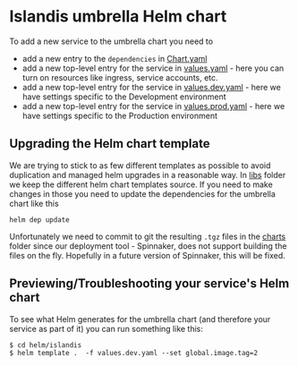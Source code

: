 # Islandis umbrella Helm chart

To add a new service to the umbrella chart you need to

- add a new entry to the `dependencies` in [Chart.yaml](./Chart.yaml)
- add a new top-level entry for the service in [values.yaml](./values.yaml) - here you can turn on resources like ingress, service accounts, etc.
- add a new top-level entry for the service in [values.dev.yaml](./values.dev.yaml) - here we have settings specific to the Development environment
- add a new top-level entry for the service in [values.prod.yaml](./values.prod.yaml) - here we have settings specific to the Production environment

## Upgrading the Helm chart template

We are trying to stick to as few different templates as possible to avoid duplication and managed helm upgrades in a reasonable way. In [libs](./libs) folder we keep the different helm chart templates source. If you need to make changes in those you need to update the dependencies for the umbrella chart like this

```
helm dep update
```

Unfortunately we need to commit to git the resulting `.tgz` files in the [charts](./charts) folder since our deployment tool - Spinnaker, does not support building the files on the fly. Hopefully in a future version of Spinnaker, this will be fixed.

## Previewing/Troubleshooting your service's Helm chart

To see what Helm generates for the umbrella chart (and therefore your service as part of it) you can run something like this:

```
$ cd helm/islandis
$ helm template .  -f values.dev.yaml --set global.image.tag=2
```
